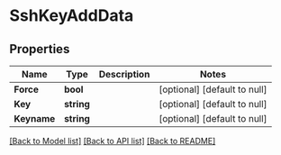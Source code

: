 # SshKeyAddData

## Properties
Name | Type | Description | Notes
------------ | ------------- | ------------- | -------------
**Force** | **bool** |  | [optional] [default to null]
**Key** | **string** |  | [optional] [default to null]
**Keyname** | **string** |  | [optional] [default to null]

[[Back to Model list]](../README.md#documentation-for-models) [[Back to API list]](../README.md#documentation-for-api-endpoints) [[Back to README]](../README.md)



